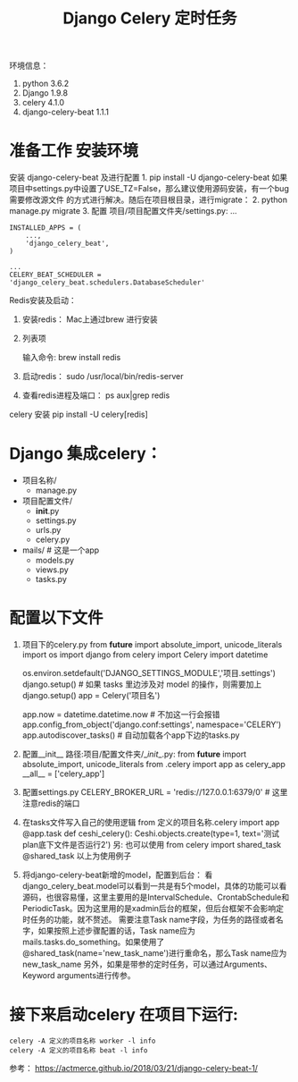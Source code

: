 ﻿---
title: Django Celery 定时任务
---
环境信息：
1. python 3.6.2
2. Django 1.9.8
3. celery 4.1.0
4. django-celery-beat 1.1.1

# 准备工作 安装环境
安装 django-celery-beat 及进行配置
    1. pip install -U django-celery-beat
    如果项目中settings.py中设置了USE_TZ=False，那么建议使用源码安装，有一个bug需要修改源文件     的方式进行解决。随后在项目根目录，进行migrate：
    2. python manage.py migrate
    3. 配置 项目/项目配置文件夹/settings.py:
        ...

    INSTALLED_APPS = (
       	...,
       	'django_celery_beat',
    )
    
    ...
    CELERY_BEAT_SCHEDULER = 'django_celery_beat.schedulers.DatabaseScheduler'
    
Redis安装及启动：
 1. 安装redis：
    Mac上通过brew 进行安装
 2. 列表项

    输入命令: brew install redis

2. 启动redis：
    sudo /usr/local/bin/redis-server
3. 查看redis进程及端口：
    ps aux|grep redis

celery 安装
    pip install -U celery[redis]

# Django 集成celery：
- 项目名称/
  - manage.py
- 项目配置文件/
    - __init__.py
    - settings.py
    - urls.py
    - celery.py
- mails/  # 这是一个app
    - models.py
    - views.py
    - tasks.py
# 配置以下文件 
1. 项目下的celery.py
    from __future__ import absolute_import, unicode_literals
    import os
    import django
    from celery import Celery
    import datetime
    
    os.environ.setdefault('DJANGO_SETTINGS_MODULE','项目.settings')
    django.setup()  # 如果 tasks 里边涉及对 model 的操作，则需要加上     django.setup()
    app = Celery('项目名')
    
    app.now = datetime.datetime.now  # 不加这一行会报错
    app.config_from_object('django.conf:settings', namespace='CELERY')
    app.autodiscover_tasks()  # 自动加载各个app下边的tasks.py

2. 配置__init__ 路径:项目/配置文件夹/\__init__.py:
    from __future__ import absolute_import, unicode_literals
    from .celery import app as celery_app
    \_\_all__ = ['celery_app']

3. 配置settings.py
    CELERY_BROKER_URL = 'redis://127.0.0.1:6379/0'  # 这里注意redis的端口

4. 在tasks文件写入自己的使用逻辑
            from 定义的项目名称.celery import app
                @app.task
                def ceshi_celery():
                    Ceshi.objects.create(type=1, text='测试plan底下文件是否运行2')
                另:
                    也可以使用 from celery import shared_task
                            @shared_task
                以上为使用例子
5. 
    将django-celery-beat新增的model，配置到后台：
    看django_celery_beat.model可以看到一共是有5个model，具体的功能可以看源码，也很容易懂，这里主要用的是IntervalSchedule、CrontabSchedule和PeriodicTask。因为这里用的是xadmin后台的框架，但后台框架不会影响定时任务的功能，就不赘述。
需要注意Task name字段，为任务的路径或者名字，如果按照上述步骤配置的话，Task name应为mails.tasks.do_something。如果使用了@shared_task(name='new_task_name')进行重命名，那么Task name应为new_task_name
另外，如果是带参的定时任务，可以通过Arguments、Keyword arguments进行传参。

# 接下来启动celery 在项目下运行:
    celery -A 定义的项目名称 worker -l info
    celery -A 定义的项目名称 beat -l info

参考：
    https://actmerce.github.io/2018/03/21/django-celery-beat-1/